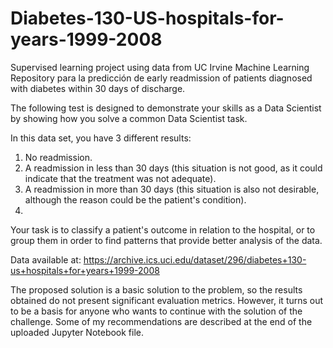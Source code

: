 # Diabetes-130-US-hospitals-for-years-1999-2008
Supervised learning project using data from UC Irvine Machine Learning Repository para la predicción de early readmission of patients diagnosed with diabetes within 30 days of discharge.

The following test is designed to demonstrate your skills as a Data Scientist by showing how you solve a common Data Scientist task.

In this data set, you have 3 different results:
1. No readmission.
2. A readmission in less than 30 days (this situation is not good, as it could indicate that the treatment was not adequate).
3. A readmission in more than 30 days (this situation is also not desirable, although the reason could be the patient's condition).
4. 
Your task is to classify a patient's outcome in relation to the hospital, or to group them in order to find patterns that provide better analysis of the data.

Data available at: https://archive.ics.uci.edu/dataset/296/diabetes+130-us+hospitals+for+years+1999-2008

The proposed solution is a basic solution to the problem, so the results obtained do not present significant evaluation metrics. However, it turns out to be a basis for anyone who wants to continue with the solution of the challenge. Some of my recommendations are described at the end of the uploaded Jupyter Notebook file.
